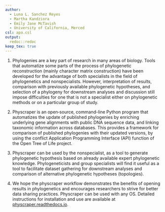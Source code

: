 ```yaml
---
author:
  - Luna L. Sanchez Reyes
  - Martha Kandziora
  - Emily Jane McTavish
  - University of California, Merced
csl: apa.csl
output:
  redoc::redoc
keep_tex: true
---
```


1. Phylogenies are a key part of research in many areas of biology. Tools that automatize
some parts of the process of phylogenetic reconstruction (mainly character matrix construction)
have been developed for the advantage of both specialists in the field of phylogenetics and nonspecialists.
However, interpretation of results, comparison with previously available phylogenetic
hypotheses, and selection of a phylogeny for downstream analyses and discussion still impose difficulties
for one that is not a specialist either on phylogenetic methods or on a particular group of study.

1. Physcraper is an open‐source, command-line Python program that automatizes the update of published
phylogenies by enriching underlying gene alignments with public DNA sequence data, and linking taxonomic information across databases.
This provides a framework for comparison of published phylogenies with their updated versions, by using the conflict Application Programming Interface (API) function of the Open Tree of Life project.

1. Physcraper can be used by the nonspecialist, as a tool to generate phylogenetic
hypothesis based on already available expert phylogenetic knowledge.
Phylogeneticists and group specialists will find it useful as a tool to facilitate dataset gathering for downstream analyses and comparison
of alternative phylogenetic hypotheses (topologies).

1. We hope the physcraper workflow demonstrates the benefits of opening results in phylogenetics and encourages researchers to strive for better data sharing practices. Physcraper can be used with any OS. Detailed instructions for installation and
use are available at [physcraper.readthedocs.io](https://physcraper.readthedocs.io/).
